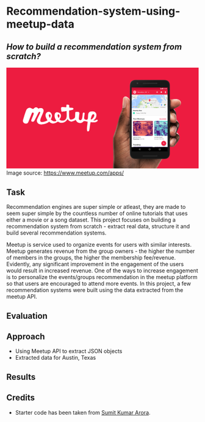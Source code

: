 # Recommendation-system-using-meetup-data
## *How to build a recommendation system from scratch?*

![Image description](meetup_logo.png) <br />
Image source: https://www.meetup.com/apps/ 

## Task 

Recommendation engines are super simple or atleast, they are made to seem super simple by the countless number of online tutorials that uses either a movie or a song dataset. This project focuses on building a recommendation system from scratch - extract real data, structure it and build several recommendation systems. 

Meetup is service used to organize events for users with similar interests. Meetup generates revenue from the group owners - the higher the number of members in the groups, the higher the membership fee/revenue. Evidently, any significant improvement in the engagement of the users would result in increased revenue. One of the ways to increase engagement is to personalize the events/groups recommendation in the meetup platform so that users are encouraged to attend more events. In this project, a few recommendation systems were built using the  data extracted from the meetup API. 

## Evaluation 


## Approach
- Using Meetup API to extract JSON objects 
- Extracted data for Austin, Texas


## Results 

## Credits
- Starter code has been taken from [Sumit Kumar Arora](https://github.com/reachsumit).
